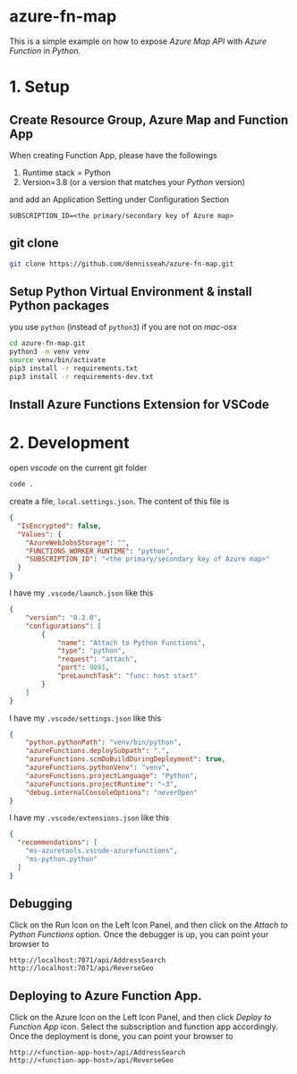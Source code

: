 # azure-fn-map
This is a simple example on how to expose _Azure Map API_ with _Azure Function_ in _Python_.

# 1. Setup

## Create Resource Group, Azure Map and Function App
When creating Function App, please have the followings 
1. Runtime stack = Python
1. Version=3.8 (or a version that matches your _Python_ version)

and add an Application Setting under Configuration Section
```
SUBSCRIPTION_ID=<the primary/secondary key of Azure map>
```


## git clone
```bash
git clone https://github.com/dennisseah/azure-fn-map.git
```

## Setup Python Virtual Environment & install Python packages
you use `python` (instead of `python3`) if you are not on _mac-osx_
```bash
cd azure-fn-map.git
python3 -m venv venv
source venv/bin/activate
pip3 install -r requirements.txt
pip3 install -r requirements-dev.txt
```

## Install Azure Functions Extension for VSCode

# 2. Development
open _vscode_ on the current git folder
```bash
code .
```
create a file, `local.settings.json`. The content of this file is
```json
{
  "IsEncrypted": false,
  "Values": {
    "AzureWebJobsStorage": "",
    "FUNCTIONS_WORKER_RUNTIME": "python",
    "SUBSCRIPTION_ID": "<the primary/secondary key of Azure map>"
  }
}
```

I have my `.vscode/launch.json` like this
```json
{
    "version": "0.2.0",
    "configurations": [
        {
            "name": "Attach to Python Functions",
            "type": "python",
            "request": "attach",
            "port": 9091,
            "preLaunchTask": "func: host start"
        }
    ]
}
```

I have my `.vscode/settings.json` like this
```json
{
    "python.pythonPath": "venv/bin/python",
    "azureFunctions.deploySubpath": ".",
    "azureFunctions.scmDoBuildDuringDeployment": true,
    "azureFunctions.pythonVenv": "venv",
    "azureFunctions.projectLanguage": "Python",
    "azureFunctions.projectRuntime": "~3",
    "debug.internalConsoleOptions": "neverOpen"
}
```

I have my `.vscode/extensions.json` like this
```json
{
  "recommendations": [
    "ms-azuretools.vscode-azurefunctions",
    "ms-python.python"
  ]
}
```

## Debugging
Click on the Run Icon on the Left Icon Panel, and then click on the _Attach to Python Functions_ option.
Once the debugger is up, you can point your browser to
```
http://localhost:7071/api/AddressSearch
http://localhost:7071/api/ReverseGeo
```

## Deploying to Azure Function App.
Click on the Azure Icon on the Left Icon Panel, and then click _Deploy to Function App_ icon.
Select the subscription and function app accordingly. Once the deployment is done,
you can point your browser to
```
http://<function-app-host>/api/AddressSearch
http://<function-app-host>/api/ReverseGeo
```
